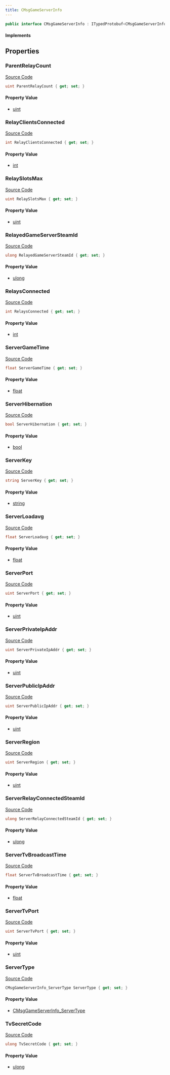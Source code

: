 ```yaml
---
title: CMsgGameServerInfo
---
```


```csharp
public interface CMsgGameServerInfo : ITypedProtobuf<CMsgGameServerInfo>, INativeHandle
```

#### Implements

## Properties

### ParentRelayCount

[Source Code](https://github.com/swiftly-solution/swiftlys2/blob/main/managed/src/SwiftlyS2.Generated/Protobufs/Interfaces/CMsgGameServerInfo.cs#L61)

```csharp
uint ParentRelayCount { get; set; }
```

#### Property Value

- [uint](https://learn.microsoft.com/dotnet/api/system.uint32)

### RelayClientsConnected

[Source Code](https://github.com/swiftly-solution/swiftlys2/blob/main/managed/src/SwiftlyS2.Generated/Protobufs/Interfaces/CMsgGameServerInfo.cs#L55)

```csharp
int RelayClientsConnected { get; set; }
```

#### Property Value

- [int](https://learn.microsoft.com/dotnet/api/system.int32)

### RelaySlotsMax

[Source Code](https://github.com/swiftly-solution/swiftlys2/blob/main/managed/src/SwiftlyS2.Generated/Protobufs/Interfaces/CMsgGameServerInfo.cs#L49)

```csharp
uint RelaySlotsMax { get; set; }
```

#### Property Value

- [uint](https://learn.microsoft.com/dotnet/api/system.uint32)

### RelayedGameServerSteamId

[Source Code](https://github.com/swiftly-solution/swiftlys2/blob/main/managed/src/SwiftlyS2.Generated/Protobufs/Interfaces/CMsgGameServerInfo.cs#L58)

```csharp
ulong RelayedGameServerSteamId { get; set; }
```

#### Property Value

- [ulong](https://learn.microsoft.com/dotnet/api/system.uint64)

### RelaysConnected

[Source Code](https://github.com/swiftly-solution/swiftlys2/blob/main/managed/src/SwiftlyS2.Generated/Protobufs/Interfaces/CMsgGameServerInfo.cs#L52)

```csharp
int RelaysConnected { get; set; }
```

#### Property Value

- [int](https://learn.microsoft.com/dotnet/api/system.int32)

### ServerGameTime

[Source Code](https://github.com/swiftly-solution/swiftlys2/blob/main/managed/src/SwiftlyS2.Generated/Protobufs/Interfaces/CMsgGameServerInfo.cs#L43)

```csharp
float ServerGameTime { get; set; }
```

#### Property Value

- [float](https://learn.microsoft.com/dotnet/api/system.single)

### ServerHibernation

[Source Code](https://github.com/swiftly-solution/swiftlys2/blob/main/managed/src/SwiftlyS2.Generated/Protobufs/Interfaces/CMsgGameServerInfo.cs#L28)

```csharp
bool ServerHibernation { get; set; }
```

#### Property Value

- [bool](https://learn.microsoft.com/dotnet/api/system.boolean)

### ServerKey

[Source Code](https://github.com/swiftly-solution/swiftlys2/blob/main/managed/src/SwiftlyS2.Generated/Protobufs/Interfaces/CMsgGameServerInfo.cs#L25)

```csharp
string ServerKey { get; set; }
```

#### Property Value

- [string](https://learn.microsoft.com/dotnet/api/system.string)

### ServerLoadavg

[Source Code](https://github.com/swiftly-solution/swiftlys2/blob/main/managed/src/SwiftlyS2.Generated/Protobufs/Interfaces/CMsgGameServerInfo.cs#L37)

```csharp
float ServerLoadavg { get; set; }
```

#### Property Value

- [float](https://learn.microsoft.com/dotnet/api/system.single)

### ServerPort

[Source Code](https://github.com/swiftly-solution/swiftlys2/blob/main/managed/src/SwiftlyS2.Generated/Protobufs/Interfaces/CMsgGameServerInfo.cs#L19)

```csharp
uint ServerPort { get; set; }
```

#### Property Value

- [uint](https://learn.microsoft.com/dotnet/api/system.uint32)

### ServerPrivateIpAddr

[Source Code](https://github.com/swiftly-solution/swiftlys2/blob/main/managed/src/SwiftlyS2.Generated/Protobufs/Interfaces/CMsgGameServerInfo.cs#L16)

```csharp
uint ServerPrivateIpAddr { get; set; }
```

#### Property Value

- [uint](https://learn.microsoft.com/dotnet/api/system.uint32)

### ServerPublicIpAddr

[Source Code](https://github.com/swiftly-solution/swiftlys2/blob/main/managed/src/SwiftlyS2.Generated/Protobufs/Interfaces/CMsgGameServerInfo.cs#L13)

```csharp
uint ServerPublicIpAddr { get; set; }
```

#### Property Value

- [uint](https://learn.microsoft.com/dotnet/api/system.uint32)

### ServerRegion

[Source Code](https://github.com/swiftly-solution/swiftlys2/blob/main/managed/src/SwiftlyS2.Generated/Protobufs/Interfaces/CMsgGameServerInfo.cs#L34)

```csharp
uint ServerRegion { get; set; }
```

#### Property Value

- [uint](https://learn.microsoft.com/dotnet/api/system.uint32)

### ServerRelayConnectedSteamId

[Source Code](https://github.com/swiftly-solution/swiftlys2/blob/main/managed/src/SwiftlyS2.Generated/Protobufs/Interfaces/CMsgGameServerInfo.cs#L46)

```csharp
ulong ServerRelayConnectedSteamId { get; set; }
```

#### Property Value

- [ulong](https://learn.microsoft.com/dotnet/api/system.uint64)

### ServerTvBroadcastTime

[Source Code](https://github.com/swiftly-solution/swiftlys2/blob/main/managed/src/SwiftlyS2.Generated/Protobufs/Interfaces/CMsgGameServerInfo.cs#L40)

```csharp
float ServerTvBroadcastTime { get; set; }
```

#### Property Value

- [float](https://learn.microsoft.com/dotnet/api/system.single)

### ServerTvPort

[Source Code](https://github.com/swiftly-solution/swiftlys2/blob/main/managed/src/SwiftlyS2.Generated/Protobufs/Interfaces/CMsgGameServerInfo.cs#L22)

```csharp
uint ServerTvPort { get; set; }
```

#### Property Value

- [uint](https://learn.microsoft.com/dotnet/api/system.uint32)

### ServerType

[Source Code](https://github.com/swiftly-solution/swiftlys2/blob/main/managed/src/SwiftlyS2.Generated/Protobufs/Interfaces/CMsgGameServerInfo.cs#L31)

```csharp
CMsgGameServerInfo_ServerType ServerType { get; set; }
```

#### Property Value

- [CMsgGameServerInfo_ServerType](/docs/api/shared/protobufdefinitions/cmsggameserverinfo_servertype)

### TvSecretCode

[Source Code](https://github.com/swiftly-solution/swiftlys2/blob/main/managed/src/SwiftlyS2.Generated/Protobufs/Interfaces/CMsgGameServerInfo.cs#L64)

```csharp
ulong TvSecretCode { get; set; }
```

#### Property Value

- [ulong](https://learn.microsoft.com/dotnet/api/system.uint64)


